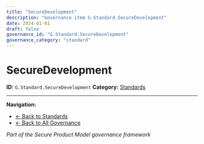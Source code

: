 ```yaml
---
title: "SecureDevelopment"
description: "Governance item G.Standard.SecureDevelopment"
date: 2024-01-01
draft: false
governance_id: "G.Standard.SecureDevelopment"
governance_category: "standard"
---
```


# SecureDevelopment

**ID:** `G.Standard.SecureDevelopment`
**Category:** [Standards](../)


---

**Navigation:**
- [← Back to Standards](../)
- [← Back to All Governance](/governance/)

*Part of the Secure Product Model governance framework*
